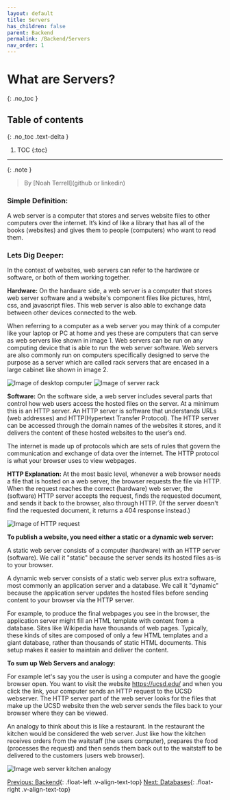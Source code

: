 ```yaml
---
layout: default
title: Servers
has_children: false
parent: Backend
permalink: /Backend/Servers
nav_order: 1
---
```


# What are Servers?

{: .no_toc }

## Table of contents
{: .no_toc .text-delta }

1. TOC
{:toc}

---

{: .note }
> By [Noah Terrell](github or linkedin)

### Simple Definition:
A web server is a computer that stores and serves website files to other computers over the internet. It’s kind of like a library that has all of the books (websites) and gives them to people (computers) who want to read them.


### Lets Dig Deeper: 
In the context of websites, web servers can refer to the hardware or software, or both of them working together. 

**Hardware:**
On the hardware side, a web server is a computer that stores web server software and a website's component files like pictures, html, css, and javascript files. This web server is also able to exchange data between other devices connected to the web. 

When referring to a computer as a web server you may think of a computer like your laptop or PC at home and yes these are computers that can serve as web servers like shown in image 1. Web servers can be run on any computing device that is able to run the web server software. Web servers are also commonly run on computers specifically designed to serve the purpose as a server which are called rack servers that are encased in a large cabinet like shown in image 2.

![Image of  desktop computer](assets/desktop-image.jpg) 	![Image of server rack](assets/server-rack-image.png)

**Software:**
On the software side, a web server includes several parts that control how web users access the hosted files on the server. At a minimum this is an HTTP server. An HTTP server is software that understands URLs (web addresses) and HTTP(Hypertext Transfer Protocol). The HTTP server can be accessed through the domain names of the websites it stores, and it delivers the content of these hosted websites to the user’s end. 

The internet is made up of protocols which are sets of rules that govern the communication and exchange of data over the internet. The HTTP protocol is what your browser uses to view webpages. 

**HTTP Explanation:**
At the most basic level, whenever a web browser needs a file that is hosted on a web server, the browser requests the file via HTTP. When the request reaches the correct (hardware) web server, the (software) HTTP server accepts the request, finds the requested document, and sends it back to the browser, also through HTTP. (If the server doesn't find the requested document, it returns a 404 response instead.)

![Image of HTTP request](assets/HTTP-request-image.png)

**To publish a website, you need either a static or a dynamic web server:**

A static web server consists of a computer (hardware) with an HTTP server (software). We call it "static" because the server sends its hosted files as-is to your browser.
 
A dynamic web server consists of a static web server plus extra software, most commonly an application server and a database. We call it "dynamic" because the application server updates the hosted files before sending content to your browser via the HTTP server.

For example, to produce the final webpages you see in the browser, the application server might fill an HTML template with content from a database. Sites like Wikipedia have thousands of web pages. Typically, these kinds of sites are composed of only a few HTML templates and a giant database, rather than thousands of static HTML documents. This setup makes it easier to maintain and deliver the content.

**To sum up Web Servers and analogy:**

For example let's say you the user is using a computer and have the google browser open. You want to visit the website https://ucsd.edu/  and when you click the link, your computer sends an HTTP request to the UCSD webserver. The HTTP server part of the web server looks for the files that make up the UCSD website then the web server sends the files back to your browser where they can be viewed.  

An analogy to think about this is like a restaurant. In the restaurant the kitchen would be considered the web server. Just like how the kitchen receives orders from the waitstaff (the users computer), prepares the food (processes the request) and then sends them back out to the waitstaff to be delivered to the customers (users web browser).

![Image web server kitchen analogy](assets/web-server-kitchen-image.png)




[Previous: Backend](../Backend){: .float-left .v-align-text-top}
[Next: Databases](Databases){: .float-right .v-align-text-top}
